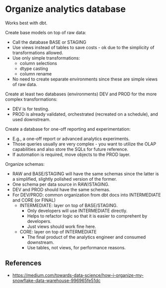 # Organize analytics database

Works best with dbt.

Create base models on top of raw data:

- Call the database BASE or STAGING
- Use views instead of tables to save costs - ok due to the simplicity of transformations allowed.
- Use only simple transformations:
	- column selections
	- dtype casting
	- column rename
- No need to create separate environments since these are simple views of raw data.

Create at least two databases (environments) DEV and PROD for the more complex transformations:

- DEV is for testing.
- PROD is already validated, orchestrated (recreated on a schedule), and used downstream.

Create a database for one-off reporting and experimentation:

- E.g., a one-off report or advanced analytics experiments.
- Those queries usually are very complex - you want to utilize the OLAP capabilities and also store the SQLs for future reference.
- If automation is required, move objects to the PROD layer.

Organize schemas:

- RAW and BASE/STAGING will have the same schemas since the latter is a simplified, slightly polished version of the former.
- One schema per data source in RAW/STAGING.
- DEV and PROD should have the same schemas.
- For DEV/PROD: common organization from dbt docs into INTERMEDIATE and CORE (or FINAL)
	- INTERMEDIATE: layer on top of BASE/STAGING. 
		- Only developers will use INTERMEDIATE directly. 
		- Helps to refactor logic so that it is easier to comprehent by developers.
		- Just views should work fine here.
	- CORE: layer on top of INTERMEDIATE 
		- The final product of the analytics engineer and consumed downstream.
		- Use tables, not views, for performance reasons.


## References

- https://medium.com/towards-data-science/how-i-organize-my-snowflake-data-warehouse-996965fe51dc
